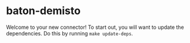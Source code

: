 # baton-demisto
Welcome to your new connector! To start out, you will want to update the dependencies.
Do this by running `make update-deps`.
